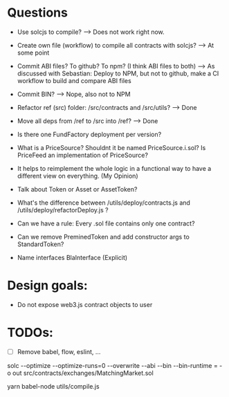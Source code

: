 # Questions

- Use solcjs to compile?
  --> Does not work right now.
- Create own file (workflow) to compile all contracts with solcjs?
  --> At some point
- Commit ABI files? To github? To npm? (I think ABI files to both)
  --> As discussed with Sebastian: Deploy to NPM, but not to github, make a CI workflow to build and compare ABI files
- Commit BIN?
  --> Nope, also not to NPM
- Refactor ref (src) folder: /src/contracts and /src/utils?
  --> Done
- Move all deps from /ref to /src into /ref?
  --> Done

- Is there one FundFactory deployment per version?
- What is a PriceSource? Shouldnt it be named PriceSource.i.sol? Is PriceFeed an implementation of PriceSource?
- It helps to reimplement the whole logic in a functional way to have a different view on everything. (My Opinion)
- Talk about Token or Asset or AssetToken?
- What's the difference between /utils/deploy/contracts.js and /utils/deploy/refactorDeploy.js ?
- Can we have a rule: Every .sol file contains only one contract?
- Can we remove PreminedToken and add constructor args to StandardToken?
- Name interfaces BlaInterface (Explicit)

# Design goals:

- Do not expose web3.js contract objects to user

# TODOs:

- [ ] Remove babel, flow, eslint, ...

solc --optimize --optimize-runs=0 --overwrite --abi --bin --bin-runtime = -o out src/contracts/exchanges/MatchingMarket.sol

yarn babel-node utils/compile.js
